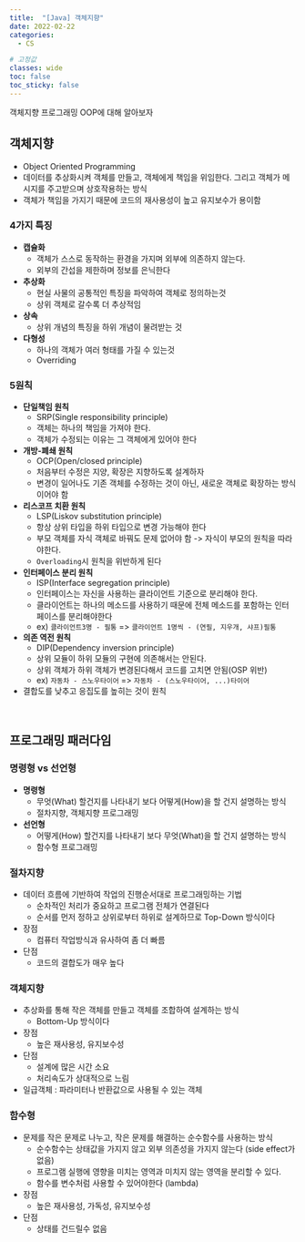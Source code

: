 ```yaml
---
title:  "[Java] 객체지향"
date: 2022-02-22
categories:
  - CS

# 고정값
classes: wide
toc: false
toc_sticky: false
---
```


객체지향 프로그래밍 OOP에 대해 알아보자

## 객체지향

- Object Oriented Programming
- 데이터를 추상화시켜 객체를 만들고, 객체에게 책임을 위임한다. 그리고 객체가 메시지를 주고받으며 상호작용하는 방식
- 객체가 책임을 가지기 때문에 코드의 재사용성이 높고 유지보수가 용이함

### 4가지 특징

- **캡슐화**
    - 객체가 스스로 동작하는 환경을 가지며 외부에 의존하지 않는다.
    - 외부의 간섭을 제한하며 정보를 은닉한다
- **추상화**
    - 현실 사물의 공통적인 특징을 파악하여 객체로 정의하는것
    - 상위 객체로 갈수록 더 추상적임
- **상속**
    - 상위 개념의 특징을 하위 개념이 물려받는 것
- **다형성**
    - 하나의 객체가 여러 형태를 가질 수 있는것
    - Overriding 

### 5원칙

- **단일책임 원칙**
    - SRP(Single responsibility principle)
    - 객체는 하나의 책임을 가져야 한다.
    - 객체가 수정되는 이유는 그 객체에게 있어야 한다
- **개방-폐쇄 원칙**
    - OCP(Open/closed principle)
    - 처음부터 수정은 지양, 확장은 지향하도록 설계하자
    - 변경이 일어나도 기존 객체를 수정하는 것이 아닌, 새로운 객체로 확장하는 방식이어야 함
- **리스코프 치환 원칙**
    - LSP(Liskov substitution principle)
    - 항상 상위 타입을 하위 타입으로 변경 가능해야 한다
    - 부모 객체를 자식 객체로 바꿔도 문제 없어야 함 -> 자식이 부모의 원칙을 따라야한다.
    - `Overloading`시 원칙을 위반하게 된다
- **인터페이스 분리 원칙**
    - ISP(Interface segregation principle)
    - 인터페이스는 자신을 사용하는 클라이언트 기준으로 분리해야 한다.
    - 클라이언트는 하나의 메소드를 사용하기 때문에 전체 메소드를 포함하는 인터페이스를 분리해야한다
    - ex) `클라이언트3명 - 필통` => `클라이언트 1명씩 - (연필, 지우개, 샤프)필통`
- **의존 역전 원칙**
    - DIP(Dependency inversion principle)
    - 상위 모듈이 하위 모듈의 구현에 의존해서는 안된다.
    - 상위 객체가 하위 객체가 변경된다해서 코드를 고치면 안됨(OSP 위반)
    - ex) `자동차 - 스노우타이어` => `자동차 - (스노우타이어, ...)타이어`
- 결합도를 낮추고 응집도를 높히는 것이 원칙


<br>

## 프로그래밍 패러다임

### 명령형 vs 선언형

- **명령형**
    - 무엇(What) 할건지를 나타내기 보다 어떻게(How)을 할 건지 설명하는 방식
    - 절차지향, 객체지향 프로그래밍
- **선언형**
    - 어떻게(How) 할건지를 나타내기 보다 무엇(What)을 할 건지 설명하는 방식
    - 함수형 프로그래밍

### 절차지향

- 데이터 흐름에 기반하여 작업의 진행순서대로 프로그래밍하는 기법
    - 순차적인 처리가 중요하고 프로그램 전체가 연결된다
    - 순서를 먼저 정하고 상위로부터 하위로 설계하므로 Top-Down 방식이다
- 장점
    - 컴퓨터 작업방식과 유사하여 좀 더 빠름
- 단점
    - 코드의 결합도가 매우 높다

### 객체지향

- 추상화를 통해 작은 객체를 만들고 객체를 조합하여 설계하는 방식
    - Bottom-Up 방식이다
- 장점
    - 높은 재사용성, 유지보수성
- 단점
    - 설계에 많은 시간 소요
    - 처리속도가 상대적으로 느림
- 일급객체 : 파라미터나 반환값으로 사용될 수 있는 객체

### 함수형

- 문제를 작은 문제로 나누고, 작은 문제를 해결하는 순수함수를 사용하는 방식
    - 순수함수는 상태값을 가지지 않고 외부 의존성을 가지지 않는다 (side effect가 없음)
    - 프로그램 실행에 영향을 미치는 영역과 미치지 않는 영역을 분리할 수 있다.
    - 함수를 변수처럼 사용할 수 있어야한다 (lambda)
- 장점
    - 높은 재사용성, 가독성, 유지보수성
- 단점
    - 상태를 건드릴수 없음

<br>